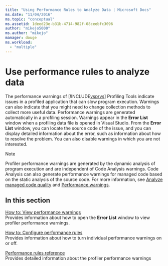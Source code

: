```yaml
---
title: "Using Performance Rules to Analyze Data | Microsoft Docs"
ms.date: "11/04/2016"
ms.topic: "conceptual"
ms.assetid: 1deed23e-b31b-4714-982f-08ceebfc3096
author: "mikejo5000"
ms.author: "mikejo"
manager: douge
ms.workload: 
  - "multiple"
---
```

# Use performance rules to analyze data
The performance warnings of [!INCLUDE[vsprvs](../code-quality/includes/vsprvs_md.md)] Profiling Tools indicate issues in a profiled application that can slow program execution. Warnings can also indicate that you might need to change collection methods to collect more useful data. Performance warnings are generated automatically in a profiling session. Warnings appear in the **Error List** window when a profiling data file is opened in Visual Studio. From the **Error List** window, you can locate the source code of the issue, and you can display detailed information about the error, such as information about how to resolve the problem. You can also disable warnings in which you are not interested.  
  
> [!NOTE]
>  Profiler performance warnings are generated by the dynamic analysis of program execution and are independent of Code Analysis warnings. Code Analysis can also generate performance warnings for managed code based on the static analysis of the source code. For more information, see [Analyze managed code quality](/visualstudio/code-quality/code-analysis-for-managed-code-overview) and [Performance warnings](../code-quality/performance-warnings.md).  
  
## In this section  
 [How to: View performance warnings](../profiling/how-to-view-performance-warnings.md)  
 Provides information about how to open the **Error List** window to view profiler performance warnings.  
  
 [How to: Configure performance rules](../profiling/how-to-configure-performance-rules.md)  
 Provides information about how to turn individual performance warnings on or off.  
  
 [Performance rules reference](../profiling/performance-rules-reference.md)  
 Provides detailed information about the profiler performance warnings